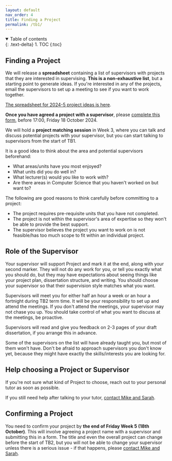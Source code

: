 ```yaml
---
layout: default
nav_order: 4
title: Finding a Project
permalink: /tb1/
---
```



<details open markdown="block">
<summary>
Table of contents
</summary>
{: .text-delta}
1. TOC
{:toc}
</details>


## Finding a Project

We will release a **spreadsheet** containing a list of supervisors with projects that they are interested in supervising. **This is a non-exhaustive list**, but a starting point to generate ideas.  If you're interested in any of the projects, email the supervisors to set up a meeting to see if you want to work together.  

[The spreadsheet for 2024-5 project ideas is here](https://uob-my.sharepoint.com/:x:/g/personal/fz19826_bristol_ac_uk/ESYKQgOA6MdCsfNr39lHq3EBKwArGEpOKmuXcMnjjfT3sQ?e=4qhnuf).  

**Once you have agreed a project with a supervisor**, please [complete this form](https://forms.office.com/e/dMycuMNQiz), before 17:00, Friday 18 October 2024.

We will hold a **project matching session** in Week 3, where you can talk and discuss potential projects with your supervisor, but you can start talking to supervisors from the start of TB1.


It is a good idea to think about the area and potential supervisors beforehand:

* What areas/units have you most enjoyed?
* What units did you do well in?
* What lecturer(s) would you like to work with?
* Are there areas in Computer Science that you haven't worked on but want to?

The following are good reasons to think carefully before committing to a project:

* The project requires pre-requisite units that you have not completed.
* The project is not within the supervisor's area of expertise so they won't be able to provide the best support.
* The supervisor believes the project you want to work on is not feasible/has too much scope to fit within an individual project.


## Role of the Supervisor

Your supervisor will support Project and mark it at the end, along with your second marker. They will not do any work for you, or tell you exactly what you should do, but they may have expectations about seeing things like your project plan, dissertation structure, and writing. You should choose your supervisor so that their supervision style matches what you want.

Supervisors will meet you for either half an hour a week or an hour a fortnight during TB2 term time.  It will be your responsibility to set up and attend the meetings. If you don't attend the meetings, your supervisor may not chase you up. You should take control of what you want to discuss at the meetings, be proactive.  

Supervisors will read and give you feedback on 2-3 pages of your draft dissertation, if you arrange this in advance. 

Some of the supervisors on the list will have already taught you, but most of them won't have.  Don't be afraid to approach supervisors you don't know yet, because they might have exactly the skills/interests you are looking for.  

## Help choosing a Project or Supervisor

If you're not sure what kind of Project to choose, reach out to your personal tutor as soon as possible.  

If you still need help after talking to your tutor, [contact Mike and Sarah](/contact).


## Confirming a Project

You need to confirm your project by  **the end of Friday Week 5 (18th October)**. This will involve agreeing a project name with a supervisor and submitting this in a form. The title and even the overall project can change before the start of TB2, but you will not be able to change your supervisor unless there is a serious issue - if that happens, please [contact Mike and Sarah](/contact).
